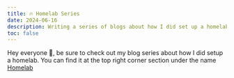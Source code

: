 ```yaml
---
title: 🔥 Homelab Series
date: 2024-06-16
description: Writing a series of blogs about how I did set up a homelab
toc: false
---
```


Hey everyone :wave:, be sure to check out my blog series about how I did setup a homelab. You can find it at the top right corner section under the name [Homelab](/homelab)
